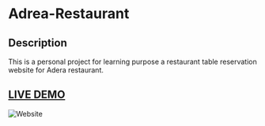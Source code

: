 # Adrea-Restaurant

## Description

This is a personal project for learning purpose a restaurant table reservation website for Adera restaurant.

## <a href="https://denver44.github.io/Adrea-restaurant-webpage/" target="_blank">LIVE DEMO</a>

![Website](https://raw.githubusercontent.com/DurgeshRai04/adrearestaurant.github.io/main/Images/Mockup%20Example%20-%20Project%201.jpg " Website")

